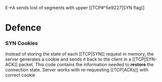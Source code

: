 E->A sends lost of segments with upper [[TCP#^5e9227|SYN flag]]

# Defence
### SYN Cookies
Instead of storing the state of each [[TCP|SYN]] request in memory, the server generates a cookie and sends it back to the client in a [[TCP|SYN-ACK]] packet. This code contains the information needed to **restore** the connection state.
Server works with re-requesting [[TCP|ACKs]] with correct cookie 